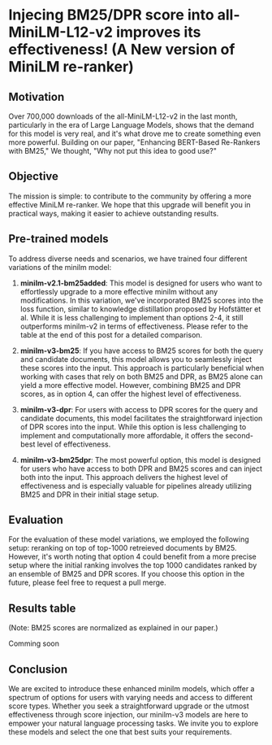 # Injecing BM25/DPR score into all-MiniLM-L12-v2 improves its effectiveness! (A New version of MiniLM re-ranker)

## Motivation
Over 700,000 downloads of the all-MiniLM-L12-v2 in the last month, particularly in the era of Large Language Models, shows that the demand for this model is very real, and it's what drove me to create something even more powerful. Building on our paper, "Enhancing BERT-Based Re-Rankers with BM25," We thought, "Why not put this idea to good use?"

## Objective
The mission is simple: to contribute to the community by offering a more effective MiniLM re-ranker. We hope that this upgrade will benefit you in practical ways, making it easier to achieve outstanding results. 

## Pre-trained models
To address diverse needs and scenarios, we have trained four different variations of the minilm model:

1. **minilm-v2.1-bm25added**: This model is designed for users who want to effortlessly upgrade to a more effective minilm without any modifications. In this variation, we've incorporated BM25 scores into the loss function, similar to knowledge distillation proposed by  Hofstätter et al. While it is less challenging to implement than options 2-4, it still outperforms minilm-v2 in terms of effectiveness. Please refer to the table at the end of this post for a detailed comparison.

2. **minilm-v3-bm25**: If you have access to BM25 scores for both the query and candidate documents, this model allows you to seamlessly inject these scores into the input. This approach is particularly beneficial when working with cases that rely on both BM25 and DPR, as BM25 alone can yield a more effective model. However, combining BM25 and DPR scores, as in option 4, can offer the highest level of effectiveness.

3. **minilm-v3-dpr**: For users with access to DPR scores for the query and candidate documents, this model facilitates the straightforward injection of DPR scores into the input. While this option is less challenging to implement and computationally more affordable, it offers the second-best level of effectiveness.

4. **minilm-v3-bm25dpr**: The most powerful option, this model is designed for users who have access to both DPR and BM25 scores and can inject both into the input. This approach delivers the highest level of effectiveness and is especially valuable for pipelines already utilizing BM25 and DPR in their initial stage setup.

## Evaluation

For the evaluation of these model variations, we employed the following setup: reranking on top of top-1000 retreieved documents by BM25. However, it's worth noting that option 4 could benefit from a more precise setup where the initial ranking involves the top 1000 candidates ranked by an ensemble of BM25 and DPR scores. If you choose this option in the future, please feel free to request a pull merge.

## Results table

(Note: BM25 scores are normalized as explained in our paper.)

Comming soon


## Conclusion

We are excited to introduce these enhanced minilm models, which offer a spectrum of options for users with varying needs and access to different score types. Whether you seek a straightforward upgrade or the utmost effectiveness through score injection, our minilm-v3 models are here to empower your natural language processing tasks. We invite you to explore these models and select the one that best suits your requirements.
